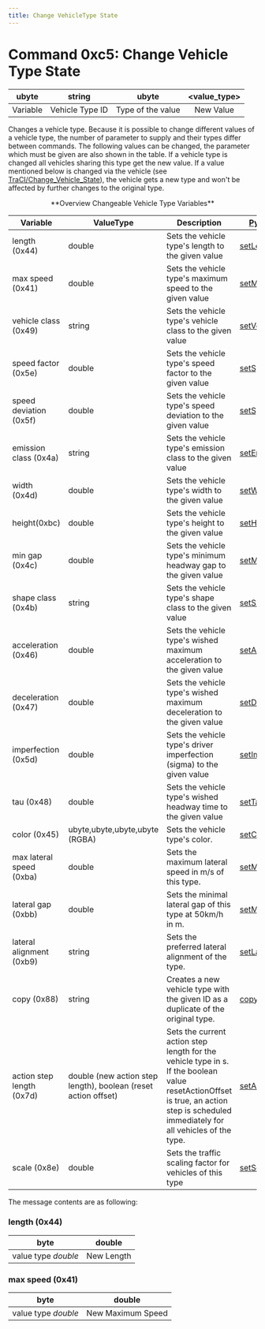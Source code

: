 ```yaml
---
title: Change VehicleType State
---
```


# Command 0xc5: Change Vehicle Type State

|  ubyte   |     string      |       ubyte       | <value_type\> |
| :------: | :-------------: | :---------------: | :----------: |
| Variable | Vehicle Type ID | Type of the value |  New Value   |

Changes a vehicle type. Because it is possible to change different
values of a vehicle type, the number of parameter to supply and their
types differ between commands. The following values can be changed, the
parameter which must be given are also shown in the table. If a vehicle
type is changed all vehicles sharing this type get the new value. If a
value mentioned below is changed via the vehicle (see
[TraCI/Change_Vehicle_State](../TraCI/Change_Vehicle_State.md)),
the vehicle gets a new type and won't be affected by further changes to
the original type.

<center>**Overview Changeable Vehicle Type Variables**</center>

| Variable                  | ValueType                                                      | Description                                                                                                                                                                          | [Python Method](../TraCI/Interfacing_TraCI_from_Python.md)                                                |
| ------------------------- | -------------------------------------------------------------- | ------------------------------------------------------------------------------------------------------------------------------------------------------------------------------------ | -------------------------------------------------------------------------------------------------------------- |
| length (0x44)             | double                                                         | Sets the vehicle type's length to the given value                                                                                                                                    | [setLength](https://sumo.dlr.de/pydoc/traci._vehicletype.html#VehicleTypeDomain-setLength)                     |
| max speed (0x41)          | double                                                         | Sets the vehicle type's maximum speed to the given value                                                                                                                             | [setMaxSpeed](https://sumo.dlr.de/pydoc/traci._vehicletype.html#VehicleTypeDomain-setMaxSpeed)                 |
| vehicle class (0x49)      | string                                                         | Sets the vehicle type's vehicle class to the given value                                                                                                                             | [setVehicleClass](https://sumo.dlr.de/pydoc/traci._vehicletype.html#VehicleTypeDomain-setVehicleClass)         |
| speed factor (0x5e)       | double                                                         | Sets the vehicle type's speed factor to the given value                                                                                                                              | [setSpeedFactor](https://sumo.dlr.de/pydoc/traci._vehicletype.html#VehicleTypeDomain-setSpeedFactor)           |
| speed deviation (0x5f)    | double                                                         | Sets the vehicle type's speed deviation to the given value                                                                                                                           | [setSpeedDeviation](https://sumo.dlr.de/pydoc/traci._vehicletype.html#VehicleTypeDomain-setSpeedDeviation)     |
| emission class (0x4a)     | string                                                         | Sets the vehicle type's emission class to the given value                                                                                                                            | [setEmissionClass](https://sumo.dlr.de/pydoc/traci._vehicletype.html#VehicleTypeDomain-setEmissionClass)       |
| width (0x4d)              | double                                                         | Sets the vehicle type's width to the given value                                                                                                                                     | [setWidth](https://sumo.dlr.de/pydoc/traci._vehicletype.html#VehicleTypeDomain-setWidth)                       |
| height(0xbc)              | double                                                         | Sets the vehicle type's height to the given value                                                                                                                                    | [setHeight](https://sumo.dlr.de/pydoc/traci._vehicletype.html#VehicleTypeDomain-setHeight)                     |
| min gap (0x4c)            | double                                                         | Sets the vehicle type's minimum headway gap to the given value                                                                                                                       | [setMinGap](https://sumo.dlr.de/pydoc/traci._vehicletype.html#VehicleTypeDomain-setMinGap)                     |
| shape class (0x4b)        | string                                                         | Sets the vehicle type's shape class to the given value                                                                                                                               | [setShapeClass](https://sumo.dlr.de/pydoc/traci._vehicletype.html#VehicleTypeDomain-setShapeClass)             |
| acceleration (0x46)       | double                                                         | Sets the vehicle type's wished maximum acceleration to the given value                                                                                                               | [setAccel](https://sumo.dlr.de/pydoc/traci._vehicletype.html#VehicleTypeDomain-setAccel)                       |
| deceleration (0x47)       | double                                                         | Sets the vehicle type's wished maximum deceleration to the given value                                                                                                               | [setDecel](https://sumo.dlr.de/pydoc/traci._vehicletype.html#VehicleTypeDomain-setDecel)                       |
| imperfection (0x5d)       | double                                                         | Sets the vehicle type's driver imperfection (sigma) to the given value                                                                                                               | [setImperfection](https://sumo.dlr.de/pydoc/traci._vehicletype.html#VehicleTypeDomain-setImperfection)         |
| tau (0x48)                | double                                                         | Sets the vehicle type's wished headway time to the given value                                                                                                                       | [setTau](https://sumo.dlr.de/pydoc/traci._vehicletype.html#VehicleTypeDomain-setTau)                           |
| color (0x45)              | ubyte,ubyte,ubyte,ubyte (RGBA)                                 | Sets the vehicle type's color.                                                                                                                                                       | [setColor](https://sumo.dlr.de/pydoc/traci._vehicletype.html#VehicleTypeDomain-setColor)                       |
| max lateral speed (0xba)  | double                                                         | Sets the maximum lateral speed in m/s of this type.                                                                                                                                  | [setMaxSpeedLat](https://sumo.dlr.de/pydoc/traci._vehicletype.html#VehicleTypeDomain-setMaxSpeedLat)           |
| lateral gap (0xbb)        | double                                                         | Sets the minimal lateral gap of this type at 50km/h in m.                                                                                                                            | [setMinGapLat](https://sumo.dlr.de/pydoc/traci._vehicletype.html#VehicleTypeDomain-setMinGapLat)               |
| lateral alignment (0xb9)  | string                                                         | Sets the preferred lateral alignment of the type.                                                                                                                                    | [setLateralAlignment](https://sumo.dlr.de/pydoc/traci._vehicletype.html#VehicleTypeDomain-setLateralAlignment) |
| copy (0x88)               | string                                                         | Creates a new vehicle type with the given ID as a duplicate of the original type.                                                                                                    | [copy](https://sumo.dlr.de/pydoc/traci._vehicletype.html#VehicleTypeDomain-copy)                               |
| action step length (0x7d) | double (new action step length), boolean (reset action offset) | Sets the current action step length for the vehicle type in s. If the boolean value resetActionOffset is true, an action step is scheduled immediately for all vehicles of the type. | [setActionStepLength](https://sumo.dlr.de/pydoc/traci._vehicle.html#VehicleTypeDomain-setActionStepLength)         |
| scale (0x8e) | double | Sets the traffic scaling factor for vehicles of this type | [setScale](https://sumo.dlr.de/pydoc/traci._vehicle.html#VehicleTypeDomain-setScale)         |



The message contents are as following:

### length (0x44)

|        byte         |   double   |
| :-----------------: | :--------: |
| value type *double* | New Length |

### max speed (0x41)

|        byte         |      double       |
| :-----------------: | :---------------: |
| value type *double* | New Maximum Speed |
